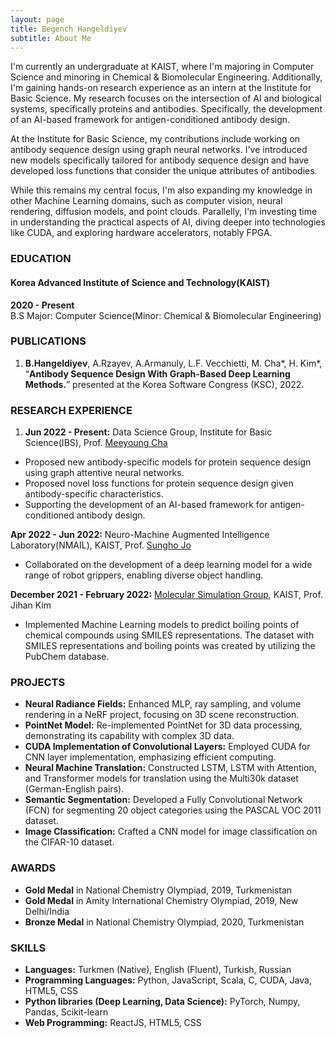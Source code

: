 ```yaml
---
layout: page
title: Begench Hangeldiyev
subtitle: About Me
---
```


I'm currently an undergraduate at KAIST, where I'm majoring in Computer Science and minoring in Chemical & Biomolecular Engineering. Additionally, I'm gaining hands-on research experience as an intern at the Institute for Basic Science. My research focuses on the intersection of AI and biological systems, specifically proteins and antibodies. Specifically, the development of an AI-based framework for antigen-conditioned antibody design. 

At the Institute for Basic Science, my contributions include working on antibody sequence design using graph neural networks. I've introduced new models specifically tailored for antibody sequence design and have developed loss functions that consider the unique attributes of antibodies.

While this remains my central focus, I'm also expanding my knowledge in other Machine Learning domains, such as computer vision, neural rendering, diffusion models, and point clouds. Parallelly, I'm investing time in understanding the practical aspects of AI, diving deeper into technologies like CUDA, and exploring hardware accelerators, notably FPGA.


### EDUCATION
#### Korea Advanced Institute of Science and Technology(KAIST)
**2020 - Present**  
B.S Major: Computer Science(Minor: Chemical & Biomolecular Engineering)

### PUBLICATIONS
1. **B.Hangeldiyev**, A.Rzayev, A.Armanuly, L.F. Vecchietti, M. Cha*, H. Kim*, “**Antibody Sequence Design With Graph-Based Deep Learning Methods.**” presented at the Korea Software Congress (KSC), 2022.

### RESEARCH EXPERIENCE
1. **Jun 2022 - Present:** Data Science Group, Institute for Basic Science(IBS), Prof. [Meeyoung Cha](https://ds.ibs.re.kr/ci/)
- Proposed new antibody-specific models for protein sequence design using graph attentive neural networks.
- Proposed novel loss functions for protein sequence design given antibody-specific characteristics.
- Supporting the development of an AI-based framework for antigen-conditioned antibody design.

**Apr 2022 - Jun 2022:** Neuro-Machine Augmented Intelligence Laboratory(NMAIL), KAIST, Prof. [Sungho Jo](http://nmail.kaist.ac.kr/wordpress/index.php/professor-jo-sungho/)
- Collaborated on the development of a deep learning model for a wide range of robot grippers, enabling diverse object handling.

**December 2021 - February 2022:** [Molecular Simulation Group](https://molsim.kaist.ac.kr/home), KAIST, Prof. Jihan Kim
- Implemented Machine Learning models to predict boiling points of chemical compounds using SMILES representations. The dataset with SMILES representations and boiling points was created by utilizing the PubChem database.


### PROJECTS
- **Neural Radiance Fields:** Enhanced MLP, ray sampling, and volume rendering in a NeRF project, focusing on 3D scene reconstruction.
- **PointNet Model:** Re-implemented PointNet for 3D data processing, demonstrating its capability with complex 3D data.
- **CUDA Implementation of Convolutional Layers:** Employed CUDA for CNN layer implementation, emphasizing efficient computing.
- **Neural Machine Translation:** Constructed LSTM, LSTM with Attention, and Transformer models for translation using the Multi30k dataset (German-English pairs).
- **Semantic Segmentation:** Developed a Fully Convolutional Network (FCN) for segmenting 20 object categories using the PASCAL VOC 2011 dataset.
- **Image Classification:** Crafted a CNN model for image classification on the CIFAR-10 dataset.

### AWARDS

- **Gold Medal** in National Chemistry Olympiad, 2019, Turkmenistan
- **Gold Medal** in Amity International Chemistry Olympiad, 2019, New Delhi/India
- **Bronze Medal** in National Chemistry Olympiad, 2020, Turkmenistan

### SKILLS
- **Languages:** Turkmen (Native), English (Fluent), Turkish, Russian
- **Programming Languages:** Python, JavaScript, Scala, C, CUDA, Java, HTML5, CSS
- **Python libraries (Deep Learning, Data Science):** PyTorch, Numpy, Pandas, Scikit-learn
- **Web Programming:** ReactJS, HTML5, CSS



